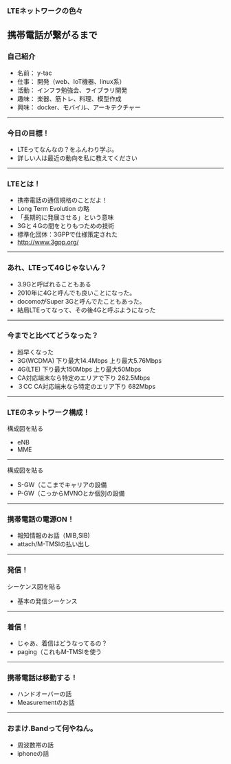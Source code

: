 ### LTEネットワークの色々
携帯電話が繋がるまで
---
### 自己紹介
- 名前： y-tac
- 仕事： 開発（web、IoT機器、linux系）
- 活動： インフラ勉強会、ライブラリ開発
- 趣味： 楽器、筋トレ、料理、模型作成
- 興味： docker、モバイル、アーキテクチャー
---
### 今日の目標！
- LTEってなんなの？をふんわり学ぶ。
- 詳しい人は最近の動向を私に教えてください
---
### LTEとは！
- 携帯電話の通信規格のことだよ！
 - Long Term Evolution の略
  - 「長期的に発展させる」という意味
  - 3Gと４Gの間をとりもつための技術
 - 標準化団体：3GPPで仕様策定された
  - http://www.3gpp.org/
---
### あれ、LTEって4Gじゃないん？
- 3.9Gと呼ばれることもある
- 2010年に4Gと呼んでも良いことになった。
- docomoがSuper 3Gと呼んでたこともあった。
 - 結局LTEってなって、その後4Gと呼ぶようになった
---
### 今までと比べてどうなった？
- 超早くなった
 - 3G(WCDMA) 下り最大14.4Mbps 上り最大5.76Mbps
 - 4G(LTE) 下り最大150Mbps 上り最大50Mbps
  - CA対応端末なら特定のエリアで下り 262.5Mbps	
  - ３CC CA対応端末なら特定のエリア下り 682Mbps 
---
### LTEのネットワーク構成！
構成図を貼る
- eNB
- MME
---
構成図を貼る
- S-GW（ここまでキャリアの設備
- P-GW（こっからMVNOとか個別の設備
---
### 携帯電話の電源ON！
- 報知情報のお話（MIB,SIB)
- attach/M-TMSIの払い出し
---
### 発信！
シーケンス図を貼る
- 基本の発信シーケンス
---
### 着信！
- じゃあ、着信はどうなってるの？
 - paging（これもM-TMSIを使う
---
### 携帯電話は移動する！
- ハンドオーバーの話
- Measurementのお話
---
### おまけ.Bandって何やねん。
- 周波数帯の話
- iphoneの話
